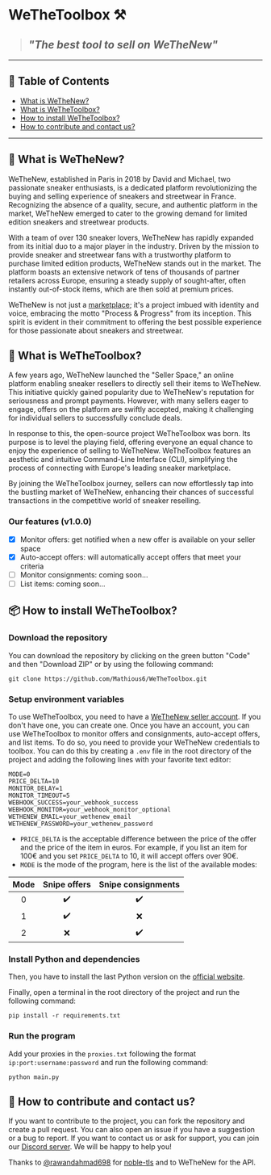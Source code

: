 # WeTheToolbox ⚒️

> ## *"The best tool to sell on WeTheNew"*

***

## 📖 Table of Contents

- [What is WeTheNew?](#what-is-wethenew)
- [What is WeTheToolbox?](#what-is-wethetoolbox)
- [How to install WeTheToolbox?](#how-to-install-wethetoolbox)
- [How to contribute and contact us?](#how-to-contribute-and-contact-us)

***

## 👟 What is WeTheNew?

WeTheNew, established in Paris in 2018 by David and Michael, two passionate sneaker enthusiasts, is a dedicated platform
revolutionizing the buying and selling experience of sneakers and streetwear in France. Recognizing the absence of a
quality, secure, and authentic platform in the market, WeTheNew emerged to cater to the growing demand for limited
edition sneakers and streetwear products.

With a team of over 130 sneaker lovers, WeTheNew has rapidly expanded from its initial duo to a major player in the
industry. Driven by the mission to provide sneaker and streetwear fans with a trustworthy platform to purchase limited
edition products, WeTheNew stands out in the market. The platform boasts an extensive network of tens of thousands of
partner retailers across Europe, ensuring a steady supply of sought-after, often instantly out-of-stock items, which are
then sold at premium prices.

WeTheNew is not just a [marketplace](https://wethenew.com/en); it's a project imbued with identity and voice, embracing
the motto "Process & Progress" from its inception. This spirit is evident in their commitment to offering the best
possible experience for those passionate about sneakers and streetwear.

## 🧰 What is WeTheToolbox?

A few years ago, WeTheNew launched the "Seller Space," an online platform enabling sneaker resellers to directly sell
their items to WeTheNew. This initiative quickly gained popularity due to WeTheNew's reputation for seriousness and
prompt payments. However, with many sellers eager to engage, offers on the platform are swiftly accepted, making it
challenging for individual sellers to successfully conclude deals.

In response to this, the open-source project WeTheToolbox was born. Its purpose is to level the playing field, offering
everyone an equal chance to enjoy the experience of selling to WeTheNew. WeTheToolbox features an aesthetic and
intuitive Command-Line Interface (CLI), simplifying the process of connecting with Europe's leading sneaker marketplace.

By joining the WeTheToolbox journey, sellers can now effortlessly tap into the bustling market of WeTheNew, enhancing
their chances of successful transactions in the competitive world of sneaker reselling.

### Our features (v1.0.0)

- [x] Monitor offers: get notified when a new offer is available on your seller space
- [x] Auto-accept offers: will automatically accept offers that meet your criteria
- [ ] Monitor consignments: coming soon...
- [ ] List items: coming soon...

## 📦 How to install WeTheToolbox?

### Download the repository

You can download the repository by clicking on the green button "Code" and then "Download ZIP" or by using the following
command:

```shell
git clone https://github.com/Mathious6/WeTheToolbox.git
```

### Setup environment variables

To use WeTheToolbox, you need to have a [WeTheNew seller account](https://sell.wethenew.com/fr). If you don't have one,
you can create one. Once you have an account, you can use WeTheToolbox to monitor offers and consignments, auto-accept
offers, and list items. To do so, you need to provide your WeTheNew credentials to toolbox. You can do this by
creating a `.env` file in the root directory of the project and adding the following lines with your favorite text
editor:

```dotenv
MODE=0
PRICE_DELTA=10
MONITOR_DELAY=1
MONITOR_TIMEOUT=5
WEBHOOK_SUCCESS=your_webhook_success
WEBHOOK_MONITOR=your_webhook_monitor_optional
WETHENEW_EMAIL=your_wethenew_email
WETHENEW_PASSWORD=your_wethenew_password
```

- `PRICE_DELTA` is the acceptable difference between the price of the offer and the price of the item in euros.
  For example, if you list an item for 100€ and you set `PRICE_DELTA` to 10, it will accept offers over 90€.
- `MODE` is the mode of the program, here is the list of the available modes:

| Mode | Snipe offers | Snipe consignments |
|:----:|:------------:|:------------------:|
|  0   |      ✔️      |         ✔️         |
|  1   |      ✔️      |         ❌          |
|  2   |      ❌       |         ✔️         |

### Install Python and dependencies

Then, you have to install the last Python version on the [official website](https://www.python.org/downloads/).

Finally, open a terminal in the root directory of the project and run the following command:

```shell
pip install -r requirements.txt
```

### Run the program

Add your proxies in the `proxies.txt` following the format `ip:port:username:password` and run the following command:

```shell
python main.py
```

## 🤝 How to contribute and contact us?

If you want to contribute to the project, you can fork the repository and create a pull request. You can also open an
issue if you have a suggestion or a bug to report. If you want to contact us or ask for support, you can join our
[Discord server](https://discord.gg/weyJWxD6Eb). We will be happy to help you!

Thanks to [@rawandahmad698](https://github.com/rawandahmad698) for
[noble-tls](https://github.com/rawandahmad698/noble-tls) and to WeTheNew for the API.
